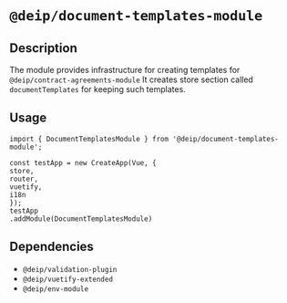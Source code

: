 # `@deip/document-templates-module`

## Description

The module provides infrastructure for creating templates for `@deip/contract-agreements-module`
It creates store section called `documentTemplates` for keeping such templates.


## Usage
```
import { DocumentTemplatesModule } from '@deip/document-templates-module';
```
```
const testApp = new CreateApp(Vue, {
store,
router,
vuetify,
i18n
});
testApp
.addModule(DocumentTemplatesModule)
```

## Dependencies

* `@deip/validation-plugin`
* `@deip/vuetify-extended`
* `@deip/env-module`
